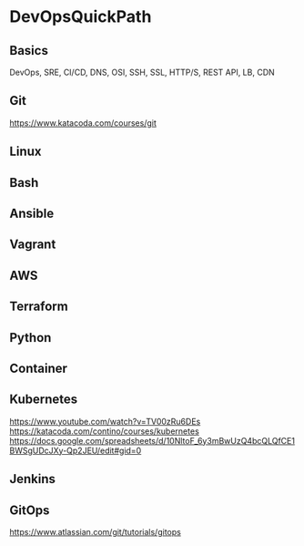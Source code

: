 # DevOpsQuickPath


## Basics
DevOps, SRE, CI/CD,
DNS, OSI, SSH, SSL, HTTP/S, REST API, LB, CDN

## Git
https://www.katacoda.com/courses/git

## Linux

## Bash

## Ansible

## Vagrant

## AWS

## Terraform

## Python

## Container

## Kubernetes
https://www.youtube.com/watch?v=TV00zRu6DEs
https://katacoda.com/contino/courses/kubernetes
https://docs.google.com/spreadsheets/d/10NltoF_6y3mBwUzQ4bcQLQfCE1BWSgUDcJXy-Qp2JEU/edit#gid=0

## Jenkins

## GitOps
https://www.atlassian.com/git/tutorials/gitops

